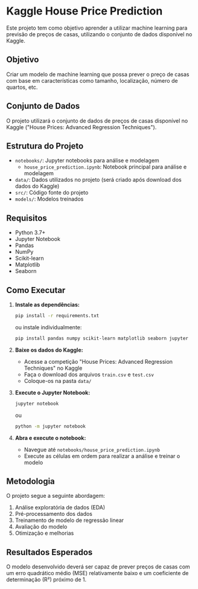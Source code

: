 # Kaggle House Price Prediction

Este projeto tem como objetivo aprender a utilizar machine learning para previsão de preços de casas, utilizando o conjunto de dados disponível no Kaggle.

## Objetivo
Criar um modelo de machine learning que possa prever o preço de casas com base em características como tamanho, localização, número de quartos, etc.

## Conjunto de Dados
O projeto utilizará o conjunto de dados de preços de casas disponível no Kaggle ("House Prices: Advanced Regression Techniques").

## Estrutura do Projeto
- `notebooks/`: Jupyter notebooks para análise e modelagem
  - `house_price_prediction.ipynb`: Notebook principal para análise e modelagem
- `data/`: Dados utilizados no projeto (será criado após download dos dados do Kaggle)
- `src/`: Código fonte do projeto
- `models/`: Modelos treinados

## Requisitos
- Python 3.7+
- Jupyter Notebook
- Pandas
- NumPy
- Scikit-learn
- Matplotlib
- Seaborn

## Como Executar

1. **Instale as dependências:**
   ```bash
   pip install -r requirements.txt
   ```
   ou instale individualmente:
   ```bash
   pip install pandas numpy scikit-learn matplotlib seaborn jupyter
   ```

2. **Baixe os dados do Kaggle:**
   - Acesse a competição "House Prices: Advanced Regression Techniques" no Kaggle
   - Faça o download dos arquivos `train.csv` e `test.csv`
   - Coloque-os na pasta `data/`

3. **Execute o Jupyter Notebook:**
   ```bash
   jupyter notebook
   ```
   ou
   ```bash
   python -m jupyter notebook
   ```

4. **Abra e execute o notebook:**
   - Navegue até `notebooks/house_price_prediction.ipynb`
   - Execute as células em ordem para realizar a análise e treinar o modelo

## Metodologia

O projeto segue a seguinte abordagem:
1. Análise exploratória de dados (EDA)
2. Pré-processamento dos dados
3. Treinamento de modelo de regressão linear
4. Avaliação do modelo
5. Otimização e melhorias

## Resultados Esperados

O modelo desenvolvido deverá ser capaz de prever preços de casas com um erro quadrático médio (MSE) relativamente baixo e um coeficiente de determinação (R²) próximo de 1.
